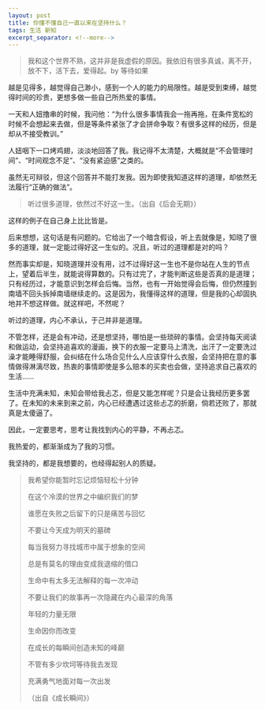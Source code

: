 ```yaml
---
layout: post
title: 你懂不懂自己一直以来在坚持什么？
tags: 生活 新知
excerpt_separator: <!--more-->
---
```


> 我和这个世界不熟，这并非是我虚假的原因。我依旧有很多真诚，离不开，放不下，活下去，爱得起。by 等待如果

越是见得多，越觉得自己渺小，感到一个人的能力的局限性。越是受到束缚，越觉得时间的珍贵，更想多做一些自己所热爱的事情。

一天和人妞撸串的时候，我问他：“为什么很多事情我会一拖再拖，在条件宽松的时候不会想起来去做，但是等条件紧张了才会拼命争取？有很多这样的经历，但是却从不接受教训。”

人妞咽下一口烤鸡翅，淡淡地回答了我。我记得不太清楚，大概就是“不会管理时间”、“时间观念不足”、“没有紧迫感”之类的。

虽然无可辩驳，但这个回答并不能打发我。因为即使我知道这样的道理，却依然无法履行“正确的做法”。

> 听过很多道理，依然过不好这一生。（出自《后会无期》）

<!--more-->

这样的例子在自己身上比比皆是。

后来想想，这句话是有问题的。它给出了一个暗含假设，听上去就像是，知晓了很多的道理，就一定能过得好这一生似的。况且，听过的道理都是对的吗？

然而事实却是，知晓道理并没有用，过不过得好这一生也不是你站在人生的节点上，望着后半生，就能说得算数的。只有过完了，才能判断这些是否真的是道理；只有经历过，才能意识到怎样会后悔。当然，也有一开始觉得会后悔，但仍然撞到南墙不回头拆掉南墙继续走的。这是因为，我懂得这样的道理，但是我的心却固执地并不想这样做。就这样吧，不然呢？

听过的道理，内心不承认，于己并非是道理。

不管怎样，还是会有冲动，还是想坚持，哪怕是一些琐碎的事情。会坚持每天阅读和做运动，会坚持追喜欢的漫画，换下的衣服一定要马上清洗，出汗了一定要洗过澡才能睡得舒服，会纠结在什么场合见什么人应该穿什么衣服，会坚持把在意的事情做得淋漓尽致，热衷的事情即使是多么赔本的买卖也会做，坚持追求自己喜欢的生活……

生活中充满未知，未知会带给我忐忑，但是又能怎样呢？只是会让我经历更多罢了。在未知的未来到来之前，内心已经遭遇过这些忐忑的折磨，倘若还败了，那就真是太傻逼了。

因此，一定要思考，思考让我找到内心的平静，不再忐忑。

我热爱的，都渐渐成为了我的习惯。

我坚持的，都是我想要的，也经得起别人的质疑。

> 我希望你能暂时忘记烦恼轻松十分钟
>
> 在这个冷漠的世界之中编织我们的梦
>
> 谁愿在失败之后留下的只是痛苦与回忆
>
> 不要让今天成为明天的墓碑
>
> 每当我努力寻找城市中属于想象的空间
>
> 总是有莫名的理由变成我退缩的借口
>
> 生命中有太多无法解释的每一次冲动
>
> 不要让我们的故事再一次隐藏在内心最深的角落
>
> 年轻的力量无限
>
> 生命因你而改变
>
> 在成长的每瞬间创造未知的峰巅
>
> 不管有多少坎坷等待我去发现
>
> 充满勇气地面对每一次出发
>
> （出自《成长瞬间》）